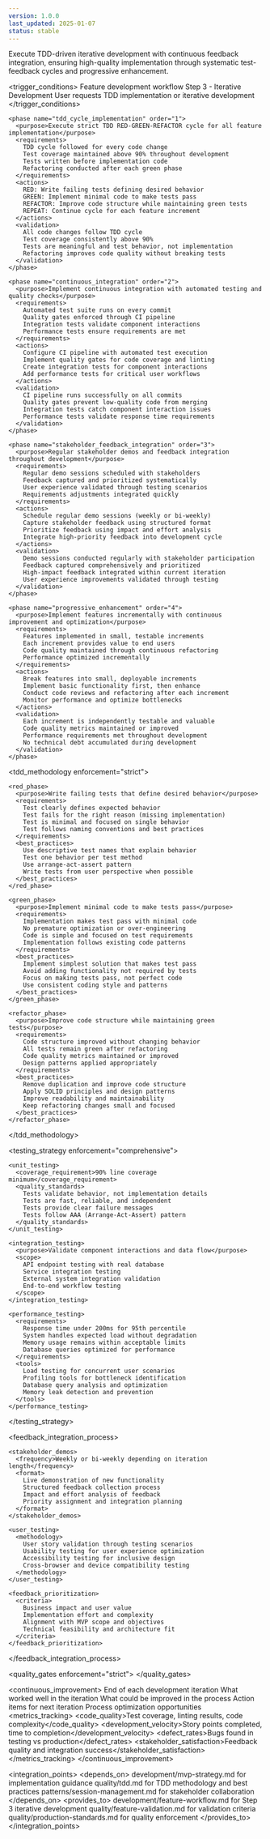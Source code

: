 ```yaml
---
version: 1.0.0
last_updated: 2025-01-07
status: stable
---
```


<module name="iterative_testing" category="testing">
  
  <purpose>
    Execute TDD-driven iterative development with continuous feedback integration, ensuring high-quality implementation through systematic test-feedback cycles and progressive enhancement.
  </purpose>
  
  <trigger_conditions>
    <condition type="automatic">Feature development workflow Step 3 - Iterative Development</condition>
    <condition type="explicit">User requests TDD implementation or iterative development</condition>
  </trigger_conditions>
  
  <implementation>
    
    <phase name="tdd_cycle_implementation" order="1">
      <purpose>Execute strict TDD RED-GREEN-REFACTOR cycle for all feature implementation</purpose>
      <requirements>
        TDD cycle followed for every code change
        Test coverage maintained above 90% throughout development
        Tests written before implementation code
        Refactoring conducted after each green phase
      </requirements>
      <actions>
        RED: Write failing tests defining desired behavior
        GREEN: Implement minimal code to make tests pass
        REFACTOR: Improve code structure while maintaining green tests
        REPEAT: Continue cycle for each feature increment
      </actions>
      <validation>
        All code changes follow TDD cycle
        Test coverage consistently above 90%
        Tests are meaningful and test behavior, not implementation
        Refactoring improves code quality without breaking tests
      </validation>
    </phase>
    
    <phase name="continuous_integration" order="2">
      <purpose>Implement continuous integration with automated testing and quality checks</purpose>
      <requirements>
        Automated test suite runs on every commit
        Quality gates enforced through CI pipeline
        Integration tests validate component interactions
        Performance tests ensure requirements are met
      </requirements>
      <actions>
        Configure CI pipeline with automated test execution
        Implement quality gates for code coverage and linting
        Create integration tests for component interactions
        Add performance tests for critical user workflows
      </actions>
      <validation>
        CI pipeline runs successfully on all commits
        Quality gates prevent low-quality code from merging
        Integration tests catch component interaction issues
        Performance tests validate response time requirements
      </validation>
    </phase>
    
    <phase name="stakeholder_feedback_integration" order="3">
      <purpose>Regular stakeholder demos and feedback integration throughout development</purpose>
      <requirements>
        Regular demo sessions scheduled with stakeholders
        Feedback captured and prioritized systematically
        User experience validated through testing scenarios
        Requirements adjustments integrated quickly
      </requirements>
      <actions>
        Schedule regular demo sessions (weekly or bi-weekly)
        Capture stakeholder feedback using structured format
        Prioritize feedback using impact and effort analysis
        Integrate high-priority feedback into development cycle
      </actions>
      <validation>
        Demo sessions conducted regularly with stakeholder participation
        Feedback captured comprehensively and prioritized
        High-impact feedback integrated within current iteration
        User experience improvements validated through testing
      </validation>
    </phase>
    
    <phase name="progressive_enhancement" order="4">
      <purpose>Implement features incrementally with continuous improvement and optimization</purpose>
      <requirements>
        Features implemented in small, testable increments
        Each increment provides value to end users
        Code quality maintained through continuous refactoring
        Performance optimized incrementally
      </requirements>
      <actions>
        Break features into small, deployable increments
        Implement basic functionality first, then enhance
        Conduct code reviews and refactoring after each increment
        Monitor performance and optimize bottlenecks
      </actions>
      <validation>
        Each increment is independently testable and valuable
        Code quality metrics maintained or improved
        Performance requirements met throughout development
        No technical debt accumulated during development
      </validation>
    </phase>
    
  </implementation>
  
  <tdd_methodology enforcement="strict">
    
    <red_phase>
      <purpose>Write failing tests that define desired behavior</purpose>
      <requirements>
        Test clearly defines expected behavior
        Test fails for the right reason (missing implementation)
        Test is minimal and focused on single behavior
        Test follows naming conventions and best practices
      </requirements>
      <best_practices>
        Use descriptive test names that explain behavior
        Test one behavior per test method
        Use arrange-act-assert pattern
        Write tests from user perspective when possible
      </best_practices>
    </red_phase>
    
    <green_phase>
      <purpose>Implement minimal code to make tests pass</purpose>
      <requirements>
        Implementation makes test pass with minimal code
        No premature optimization or over-engineering
        Code is simple and focused on test requirements
        Implementation follows existing code patterns
      </requirements>
      <best_practices>
        Implement simplest solution that makes test pass
        Avoid adding functionality not required by tests
        Focus on making tests pass, not perfect code
        Use consistent coding style and patterns
      </best_practices>
    </green_phase>
    
    <refactor_phase>
      <purpose>Improve code structure while maintaining green tests</purpose>
      <requirements>
        Code structure improved without changing behavior
        All tests remain green after refactoring
        Code quality metrics maintained or improved
        Design patterns applied appropriately
      </requirements>
      <best_practices>
        Remove duplication and improve code structure
        Apply SOLID principles and design patterns
        Improve readability and maintainability
        Keep refactoring changes small and focused
      </best_practices>
    </refactor_phase>
    
  </tdd_methodology>
  
  <testing_strategy enforcement="comprehensive">
    
    <unit_testing>
      <coverage_requirement>90% line coverage minimum</coverage_requirement>
      <quality_standards>
        Tests validate behavior, not implementation details
        Tests are fast, reliable, and independent
        Tests provide clear failure messages
        Tests follow AAA (Arrange-Act-Assert) pattern
      </quality_standards>
    </unit_testing>
    
    <integration_testing>
      <purpose>Validate component interactions and data flow</purpose>
      <scope>
        API endpoint testing with real database
        Service integration testing
        External system integration validation
        End-to-end workflow testing
      </scope>
    </integration_testing>
    
    <performance_testing>
      <requirements>
        Response time under 200ms for 95th percentile
        System handles expected load without degradation
        Memory usage remains within acceptable limits
        Database queries optimized for performance
      </requirements>
      <tools>
        Load testing for concurrent user scenarios
        Profiling tools for bottleneck identification
        Database query analysis and optimization
        Memory leak detection and prevention
      </tools>
    </performance_testing>
    
  </testing_strategy>
  
  <feedback_integration_process>
    
    <stakeholder_demos>
      <frequency>Weekly or bi-weekly depending on iteration length</frequency>
      <format>
        Live demonstration of new functionality
        Structured feedback collection process
        Impact and effort analysis of feedback
        Priority assignment and integration planning
      </format>
    </stakeholder_demos>
    
    <user_testing>
      <methodology>
        User story validation through testing scenarios
        Usability testing for user experience optimization
        Accessibility testing for inclusive design
        Cross-browser and device compatibility testing
      </methodology>
    </user_testing>
    
    <feedback_prioritization>
      <criteria>
        Business impact and user value
        Implementation effort and complexity
        Alignment with MVP scope and objectives
        Technical feasibility and architecture fit
      </criteria>
    </feedback_prioritization>
    
  </feedback_integration_process>
  
  <quality_gates enforcement="strict">
    <gate name="tdd_compliance" requirement="Full TDD cycle followed for all code changes"/>
    <gate name="test_coverage" requirement="90% test coverage maintained throughout development"/>
    <gate name="ci_success" requirement="All CI pipeline checks pass on every commit"/>
    <gate name="stakeholder_validation" requirement="Regular stakeholder feedback captured and integrated"/>
    <gate name="performance_requirements" requirement="Performance benchmarks met at each iteration"/>
  </quality_gates>
  
  <continuous_improvement>
    <retrospectives>
      <frequency>End of each development iteration</frequency>
      <focus>
        What worked well in the iteration
        What could be improved in the process
        Action items for next iteration
        Process optimization opportunities
      </focus>
    </retrospectives>
    <metrics_tracking>
      <code_quality>Test coverage, linting results, code complexity</code_quality>
      <development_velocity>Story points completed, time to completion</development_velocity>
      <defect_rates>Bugs found in testing vs production</defect_rates>
      <stakeholder_satisfaction>Feedback quality and integration success</stakeholder_satisfaction>
    </metrics_tracking>
  </continuous_improvement>
  
  <integration_points>
    <depends_on>
      development/mvp-strategy.md for implementation guidance
      quality/tdd.md for TDD methodology and best practices
      patterns/session-management.md for stakeholder collaboration
    </depends_on>
    <provides_to>
      development/feature-workflow.md for Step 3 iterative development
      quality/feature-validation.md for validation criteria
      quality/production-standards.md for quality enforcement
    </provides_to>
  </integration_points>
  
</module>